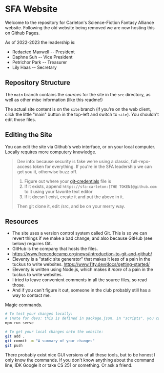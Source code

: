 # SFA Website

Welcome to the repository for Carleton's Science-Fiction Fantasy Alliance website. Following the old website being removed we are now hosting this on Github Pages.

As of 2022-2023 the leadership is:

- Redacted Maxwell -- President
- Daphne Suh -- Vice President
- Petrichor Park -- Treasurer
- Lily Haas -- Secretary

## Repository Structure

The `main` branch contains the *sources* for the site in the `src` directory, as well as other misc information (like this readme!)

The actual site content is on the `site` branch (if you're on the web client, click the little "main" button in the top-left and switch to `site`).
You shouldn't edit those files.

## Editing the Site

You can edit the site via Github's web interface, or on your local computer. Locally requires more computery knowledge.

> Dev info: because security is fake we're using a classic, full-repo-access token for everything. If you're in the SFA leadership we can get you it, otherwise buzz off.
>
> 1. Figure out where your [git-credentials](https://git-scm.com/docs/git-credential-store) file is
> 2. If it exists, append `https://sfa-carleton:[THE TOKEN]@github.com` to it using your favorite text editor
> 3. If it doesn't exist, create it and put the above in it.
>
> Then git clone it, edit /src, and be on your merry way.

## Resources

- The site uses a version control system called Git. This is so we can revert things if we make a bad change, and also because GitHub (see below) requires Git.
- GitHub is the company that hosts the files.
- <https://www.freecodecamp.org/news/introduction-to-git-and-github/>
- Eleventy is a "static site generator" that makes it less of a pain in the tuckus to write websites. <https://www.11ty.dev/docs/getting-started/>
- Eleventy is written using Node.js, which makes it *more* of a pain in the tuckus to write websites.
- I tried to leave convenient comments in all the source files, so read those.
- And if you can't figure it out, someone in the club probably still has a way to contact me.

Magic commands.

```sh
# To test your changes locally:
# (note for devs: this is defined in package.json, in "scripts". you can run `npx @11ty/eleventy -- serve if you like instead`)
npm run serve

# To get your local changes onto the website:
git add .
git commit -m "A summary of your changes"
git push
```

There probably exist nice GUI versions of all these tools, but to be honest I only know the commands. If you don't know anything about the command line, IDK Google it or take CS 251 or something. Or ask a friend.
